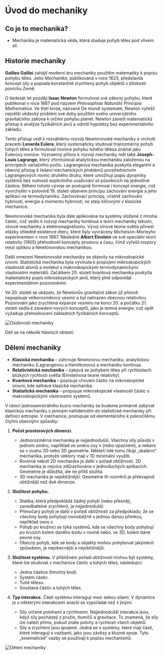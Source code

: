 # Úvod do mechaniky
## Co je to mechanika?
* Mechanika je matematická věda, která studuje pohyb těles pod vlivem sil.
## Historie mechaniky
 **Galileo Galilei** zahájil moderní éru mechaniky použitím matematiky k popisu pohybu těles. Jeho *Mechanika*, publikovaná v roce 1623, představila koncept síly a popsala konstantně zrychlený pohyb objektů v blízkosti povrchu Země.

O šedesát let později **Isaac Newton** formuloval své zákony pohybu, které publikoval v roce 1687 pod názvem *Philosophiae Naturalis Principia Mathematica*. Ve třetí knize, nazvané De mundi systemate, Newton vyřešil největší vědecký problém své doby použitím svého univerzálního gravitačního zákona k určení pohybu planet. Newton zavedl matematický přístup k analýze fyzikálních jevů a odmítl hypotézy bez experimentálního základu.

Tento přístup vedl k rozsáhlému rozvoji Newtonovské mechaniky a vrcholil pracemi **Lenarda Eulera**, který systematicky studoval trojrozměrný pohyb tuhých těles a formuloval rovnice pohybu tuhého tělesa známé jako Eulerovy rovnice. Významný přínos k rozvoji mechaniky měl také **Joseph-Louis Lagrange**, který zformuloval analytickou mechaniku založenou na principech variačního počtu. Lagrangeova mechanika poskytla elegantní a obecný přístup k řešení mechanických problémů prostřednictvím Lagrangeových rovnic druhého druhu, které umožňují popis dynamiky systémů bez nutnosti explicitního uvažování sil působících na jednotlivé částice. Během tohoto vývoje se postupně formoval i koncept energie, což vyvrcholilo v polovině 19. století objevem principu zachování energie a jeho aplikací na termodynamiku. Zachovávací principy, včetně zachování hybnosti, energie a momentu hybnosti, se staly klíčovými v klasické mechanice.

Newtonovská mechanika byla dále aplikována na systémy složené z mnoha částic, což vedlo k rozvoji mechaniky kontinua a teorií mechaniky tekutin, vlnové mechaniky a elektromagnetismu. Vývoj vlnové teorie světla přinesl otázky ohledně existence éteru, které byly vyvráceny Michelson-Morleyho experimentem v roce 1887. Následně **Albert Einstein** ve své speciální teorii relativity (1905) přehodnotil koncepty prostoru a času, čímž vyřešil rozpory mezi optikou a Newtonovskou mechanikou.

Další omezení Newtonovské mechaniky se objevily na mikroskopické úrovni. Statistická mechanika byla vyvinuta k propojení mikroskopických vlastností atomů a molekul s makroskopickými termodynamickými vlastnostmi materiálů. Začátkem 20. století kvantová mechanika poskytla matematický popis mikroskopických jevů, který plně odpovídal experimentálním pozorováním.

Ve 20. století se ukázalo, že Newtonův gravitační zákon již přesně nepopisuje velkorozměrový vesmír a byl nahrazen obecnou relativitou. Pozorování jako zrychlená expanze vesmíru na konci 20. a počátku 21. století vedla k zavedení nových konceptů, jako je temná energie, což opět vyžaduje přehodnocení základních fyzikálních konceptů.

![Osobnosti mechaniky](http://www.encyclopedie-environnement.org/app/uploads/2016/10/lois-dynamique_focus_fig1_frise-chronologique-histoire-lois-dynamique.png)
    
Dělí se na několik hlavních oblastí:
## Dělení mechaniky
- **Klasická mechanika** – zahrnuje Newtonovu mechaniku, analytickou mechaniku (Lagrangeovu a Hamiltonovu) a mechaniku kontinua.
- **Relativistická mechanika** – zabývá se pohybem těles při rychlostech blízkých rychlosti světla (Einsteinova teorie relativity).
- **Kvantová mechanika** – popisuje chování částic na mikroskopické úrovni, kde selhává klasická mechanika.
- **Statistická mechanika** – propojuje mikroskopické vlastnosti částic s makroskopickými vlastnostmi systémů.

V rámci jednosemstrálního kuzru mechaniky se budeme primárně zabývat klasickou mechaniku s jemným nahldénutím do statistické mechaniky při definici entropie. V mechanice, postupuje od elementárního k pokročilému čtyřmi obecnými způsoby:

1. **Počet prostorových dimenzí.**
    - Jednorozměrná mechanika je nejjednodušší. Všechny síly působí v jednom směru, například ve směru osy x (nebo opačném), a nebere se v úvahu 2D nebo 3D geometrie. Někteří lidé tomu říkají „skalární“ mechanika, protože vektory mají v 1D minimální využití.
    - Rovinná neboli 2D mechanika je další v pořadí obtížnosti. 2D mechanika je nejvíce zdůrazňována v jednoduchých aplikacích. Geometrie je důležitá, ale ne příliš složitá.
    - 3D mechanika je nejobtížnější. Geometrie tří rozměrů je překvapivě obtížnější než dvě dimenze.
    
2. **Složitost pohybu.**
    - Statika, která předpokládá žádný pohyb (nebo přesněji, zanedbatelné zrychlení), je nejjednodušší
    - Přímočarý pohyb je další v pořadí obtížnosti za předpokladu, že se všechny body pohybují rovnoběžně s jednou danou přímkou, například osou *x*.
    - Pohyb po kružnici se týká systémů, kde se všechny body pohybují po kruzích kolem daného bodu v rovině nebo, ve 3D, kolem dané pevné osy.
    - Obecný pohyb, kde se body a objekty mohou pohybovat jakýmkoli způsobem, je nejobecnější a nejobtížnější.
    
3. **Složitost systému.** V přibližném pořadí obtížnosti mohou být systémy, které lze studovat v mechanice částic a tuhých těles, následující:
    - Jedna částice (hmotný bod).
    - Systém částic.
    - Tuhé těleso.
    - Soustava částic a tuhých těles.
    
4. **Typ interakce.** Části systému interagují mezi sebou silami. V dynamice je s některými interakcemi snazší se vypořádat než s jinými.
    - Síly určené polohami a rychlostmi. Nejjednodušší interakce jsou, když síly pocházejí z pružin, tlumičů a gravitace. To znamená, že síly lze nalézt přímo, pokud znáte polohy a rychlosti všech objektů.
    - Síly a zrychlení jsou spojené. Jedná se o systémy, které mají části, které interagují s vazbami, jako jsou závěsy a kluzné spoje. Tyto „kinematické“ vazby se používají k popisu mechanismů.

![Dělení mechaniky](https://www.mdpi.com/applmech/applmech-01-00001/article_deploy/html/images/applmech-01-00001-g001.png)
